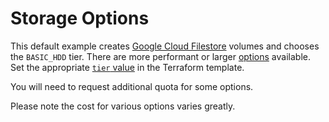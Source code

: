 # Storage Options

This default example creates [Google Cloud
Filestore](https://cloud.google.com/filestore/) volumes and chooses the
`BASIC_HDD` tier.  There are more performant or larger
[options](https://cloud.google.com/filestore/docs/service-tiers) available.
Set the appropriate [`tier`
value](https://registry.terraform.io/providers/hashicorp/google/latest/docs/resources/filestore_instance#tier)
in the Terraform template.

You will need to request additional quota for some options.

Please note the cost for various options varies greatly.

